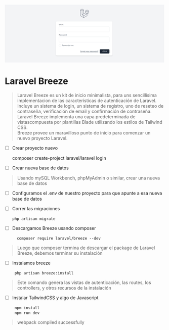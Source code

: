 <img src="imagenes/breeze.png">

# Laravel Breeze  

> Laravel Breeze es un kit de inicio minimalista, para uns sencillísima implementacion de las características de autenticación de Laravel.   
> Incluye un sistema de login, un sistema de registro, uno de reseteo de contraseña, verificación de email y confirmación de contraseña. 
> Laravel Breeze implementa una capa predeterminada de vistascompuesta por plantillas Blade utilizando los estilos de Tailwind CSS.   
> Breeze provee un maravilloso punto de inicio para comenzar un nuevo proyecto Laravel.

- [ ] Crear proyecto nuevo      

    composer create-project laravel/laravel login

- [ ] Crear nueva base de datos

> Usando mySQL Workbench, phpMyAdmin o similar, crear una nueva base de datos  

- [ ] Configuramos el .env de nuestro proyecto para que apunte a esa nueva base de datos  

- [ ] Correr las migraciones     
  
      php artisan migrate    

- [ ] Descargamos Breeze usando composer    

        composer require laravel/breeze --dev  

> Luego que composer termina de descargar el package de Laravel Breeze, debemos terminar su instalación

- [ ]  Instalamos breeze    

        php artisan breeze:install    

> Este comando genera las vistas de autenticación, las routes, los controllers, y otros recursos de la instalación

- [ ] Instalar TailwindCSS y algo de Javascript    

       npm install
       npm run dev

> webpack compiled successfully